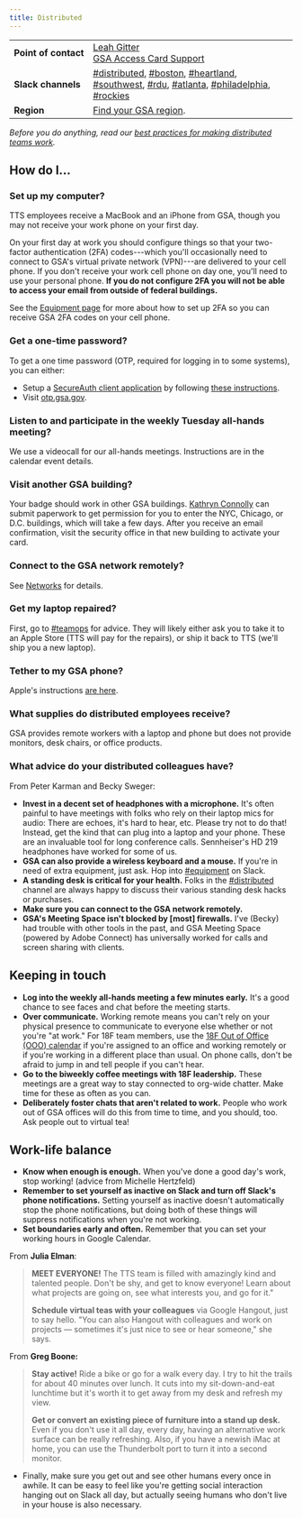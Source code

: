 ```yaml
---
title: Distributed
---
```


<div class="table-wrapper">
  <table class="table-office-metadata">
    <tbody>
      <tr>
        <td class="col-key"><strong>Point&nbsp;of&nbsp;contact</strong></td>
        <td class="col-value">
          <a href="https://gsa-tts.slack.com/messages/@leahgitter">Leah Gitter</a><br />
          <a href="mailto:hspd12.security@gsa.gov">GSA Access Card Support</a>
        </td>
      </tr>
      <tr>
        <td class="col-key">
          <strong>Slack&nbsp;channels</strong>
        </td>
        <td class="col-value">
          <a href="https://gsa-tts.slack.com/messages/distributed/">#distributed</a>,
          <a href="https://gsa-tts.slack.com/messages/boston/">#boston</a>,
          <a href="https://gsa-tts.slack.com/messages/heartland/">#heartland</a>,
          <a href="https://gsa-tts.slack.com/messages/southwest/">#southwest</a>,
          <a href="https://gsa-tts.slack.com/messages/rdu/">#rdu</a>,
          <a href="https://gsa-tts.slack.com/messages/atlanta/">#atlanta</a>,
          <a href="https://gsa-tts.slack.com/messages/philadelphia/">#philadelphia</a>,
          <a href="https://gsa-tts.slack.com/messages/rockies">#rockies</a>
        </td>
      </tr>
      <tr>
        <td class="col-key"><strong>Region</strong></td>
        <td class="col-value"><a href="http://www.gsa.gov/portal/category/22227">Find your GSA region</a>.</td>
      </tr>
    </tbody>
  </table>
</div>

_Before you do anything, read our [best practices for making distributed teams work](https://18f.gsa.gov/2015/10/15/best-practices-for-distributed-teams/)._

## How do I...

### Set up my computer?

TTS employees receive a MacBook and an iPhone from GSA, though you may not receive your work phone on your first day.

On your first day at work you should configure things so that your two-factor authentication (2FA) codes---which you'll occasionally need to connect to GSA's virtual private network (VPN)---are delivered to your cell phone. If you don't receive your work cell phone on day one, you'll need to use your personal phone. **If you do not configure 2FA you will not be able to access your email from outside of federal buildings.**

See the [Equipment page]({{site.baseurl}}/equipment/#phone) for more about how to set up 2FA so you can receive GSA 2FA codes on your cell phone.

### Get a one-time password?

To get a one time password (OTP, required for logging in to some systems), you can either:

- Setup a [SecureAuth client application](https://www.secureauth.com/support/downloads/client-applications) by following [these instructions]({{site.baseurl}}/pdfs/setting_up_otp_for_remote_access.pdf).
- Visit [otp.gsa.gov](https://otp.gsa.gov).

### Listen to and participate in the weekly Tuesday all-hands meeting?

We use a videocall for our all-hands meetings. Instructions are in the calendar event details.

### Visit another GSA building?

Your badge should work in other GSA buildings. <a href="https://gsa-tts.slack.com/messages/@kathryn/">Kathryn Connolly</a> can submit paperwork to get permission for you to enter the NYC, Chicago, or D.C. buildings, which will take a few days. After you receive an email confirmation, visit the security office in that new building to activate your card.

### Connect to the GSA network remotely?

See [Networks]({{site.baseurl}}/networks) for details.

### Get my laptop repaired?

First, go to [#teamops](https://gsa-tts.slack.com/messages/teamops/) for advice. They will likely either ask you to take it to an Apple Store (TTS will pay for the repairs), or ship it back to TTS (we'll ship you a new laptop).

### Tether to my GSA phone?

Apple's instructions [are here](https://support.apple.com/en-us/HT204023).

### What supplies do distributed employees receive?

GSA provides remote workers with a laptop and phone but does not provide monitors, desk chairs, or office products.

### What advice do your distributed colleagues have?

From Peter Karman and Becky Sweger:

- **Invest in a decent set of headphones with a microphone.** It's often painful to have meetings with folks who rely on their laptop mics for audio: There are echoes, it's hard to hear, etc. Please try not to do that! Instead, get the kind that can plug into a laptop and your phone. These are an invaluable tool for long conference calls. Sennheiser's HD 219 headphones have worked for some of us.
- **GSA can also provide a wireless keyboard and a mouse.** If you're in need of extra equipment, just ask. Hop into [#equipment](https://gsa-tts.slack.com/messages/equipment/) on Slack.
- **A standing desk is critical for your health.** Folks in the [#distributed](https://gsa-tts.slack.com/messages/distributed/) channel are always happy to discuss their various standing desk hacks or purchases.
- **Make sure you can connect to the GSA network remotely.**
- **GSA's Meeting Space isn't blocked by [most] firewalls.** I've (Becky) had trouble with other tools in the past, and GSA Meeting Space (powered by Adobe Connect) has universally worked for calls and screen sharing with clients.

## Keeping in touch

- **Log into the weekly all-hands meeting a few minutes early.** It's a good chance to see faces and chat before the meeting starts.
- **Over communicate.** Working remote means you can't rely on your physical presence to communicate to everyone else whether or not you're "at work." For 18F team members, use the [18F Out of Office (OOO) calendar](https://www.google.com/calendar/embed?src=gsa.gov_bth7useo0eeiicjgos2di6ph8k%40group.calendar.google.com&ctz=America/New_York) if you're assigned to an office and working remotely or if you're working in a different place than usual. On phone calls, don't be afraid to jump in and tell people if you can't hear.
- **Go to the biweekly coffee meetings with 18F leadership.** These meetings are a great way to stay connected to org-wide chatter. Make time for these as often as you can.
- **Deliberately foster chats that aren't related to work.** People who work out of GSA offices will do this from time to time, and you should, too. Ask people out to virtual tea!

## Work-life balance

- **Know when enough is enough.** When you've done a good day's work, stop working! (advice from Michelle Hertzfeld)
- **Remember to set yourself as inactive on Slack and turn off Slack's phone notifications.** Setting yourself as inactive doesn't automatically stop the phone notifications, but doing both of these things will suppress notifications when you're not working.
- **Set boundaries early and often.** Remember that you can set your working hours in Google Calendar.

From **Julia Elman**:

> **MEET EVERYONE!** The TTS team is filled with amazingly kind and talented people. Don't be shy, and get to know everyone! Learn about what projects are going on, see what interests you, and go for it."
>
> **Schedule virtual teas with your colleagues** via Google Hangout, just to say hello. "You can also Hangout with colleagues and work on projects — sometimes it's just nice to see or hear someone," she says.

From **Greg Boone:**

> **Stay active!** Ride a bike or go for a walk every day. I try to hit the trails for about 40 minutes over lunch. It cuts into my sit-down-and-eat lunchtime but it's worth it to get away from my desk and refresh my view.
>
> **Get or convert an existing piece of furniture into a stand up desk.** Even if you don't use it all day, every day, having an alternative work surface can be really refreshing. Also, if you have a newish iMac at home, you can use the Thunderbolt port to turn it into a second monitor.

- Finally, make sure you get out and see other humans every once in awhile. It can be easy to feel like you're getting social interaction hanging out on Slack all day, but actually seeing humans who don't live in your house is also necessary.
